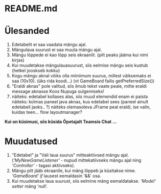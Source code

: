 # README.md

# Ülesanded

1. Edetabelit ei saa vaadata mängu ajal.
2. Mängulaua suurust ei saa muuta mängu ajal.
3. Mängu lõppede ei kao lõpp seis ekraanilt. (pilt peaks jääma kui nimi kirjas)
4. Kui muudetakse mängulauasuurust, siis eelmise mängu seis kustub (hetkel jooskseb kokku)
5. Kogu mängu aknal võiks olla miiniimum suurus, millest väiksemaks ei saa (10x10). (üks rida koodi...)
   (vt GameBoard failis  getPreferredSize())
6. "Eraldi aknas" pole valitud, siis ilmub tekst vaate peale, mitte eraldi message aknasse
   Koos Nupuga sulgemiseks!
7. näiteks: edetabel kollases alas, siis muud elemendid enam ei paista
   näiteks: kolmas paneel java aknas, kus edetabel sees (paneel ainult edetabeli jaoks.. ?)
   näiteks olemasoleva JFrame peal eraldi, ise valin, kuidas teen... flow layoutmanager?

**Kui on küsimusi, siis küsida Õpetajalt Teamsis Chat ...** 


# Muudatused

1. "Edetabel" ja "Vali laua suurus" mitteaktiivsed mängu ajal. 
 (_'MyNewGameListener'_ - nupud mittekatiivseks mängu ajal  ning _'Controller'_ - tagasi aktiivseks).
2. Mängu pilt jääb ekraanile, kui mäng lõppeb ja küsitakse nime. 
  _'GameBoard'_ _if_ lausest eemaldasin '&&' osa. 
3. Kui muudetakse laua suurust, siis eelmine mäng eemaldatakse. _'Model'_  _setter_  mäng 'null'.